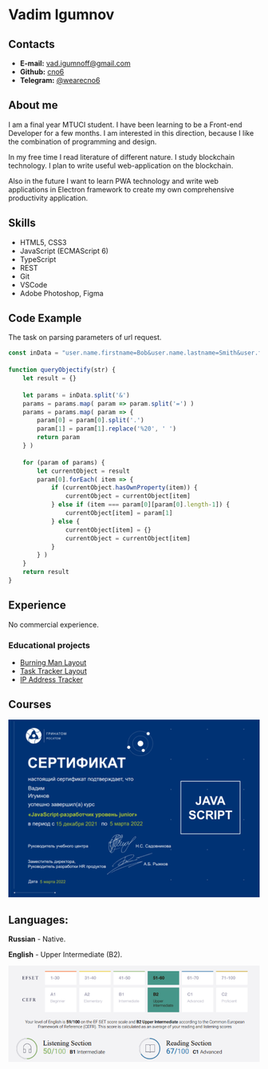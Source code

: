 # Vadim Igumnov

## Contacts

- **E-mail:** vad.igumnoff@gmail.com
- **Github:** [cno6](https://github.com/Cno6)
- **Telegram:** [\@wearecno6](https://t.me/wearecno6)

## About me

I am a final year MTUCI student. I have been learning to be a Front-end Developer for a few months. I am interested in this direction, because I like the combination of programming and design. 

In my free time I read literature of different nature. I study blockchain technology.  I plan to write useful web-application on the blockchain.

Also in the future I want to learn PWA technology and write web applications in Electron framework to create my own comprehensive productivity application.

## Skills

- HTML5, CSS3
- JavaScript (ECMAScript 6)
- TypeScript
- REST
- Git
- VSCode
- Adobe Photoshop, Figma

## Code Example

The task on parsing parameters of url request.

```js
const inData = "user.name.firstname=Bob&user.name.lastname=Smith&user.favoritecolor=Light%20Blue&experiments.theme=dark";

function queryObjectify(str) {
    let result = {}
    
    let params = inData.split('&')
    params = params.map( param => param.split('=') )
    params = params.map( param => {
        param[0] = param[0].split('.')
        param[1] = param[1].replace('%20', ' ')
        return param
    } )

    for (param of params) {
        let currentObject = result
        param[0].forEach( item => { 
            if (currentObject.hasOwnProperty(item)) {
                currentObject = currentObject[item]
            } else if (item === param[0][param[0].length-1]) {
                currentObject[item] = param[1]
            } else {
                currentObject[item] = {}
                currentObject = currentObject[item]
            }
        } )
    }
    return result
}
```

## Experience

No commercial experience.

### Educational projects

- [Burning Man Layout](https://github.com/Cno6/burningman-markup)
- [Task Tracker Layout](https://github.com/Cno6/tasktracker-layout)
- [IP Address Tracker](https://github.com/Cno6/ip-address-tracker)

## Courses

![](Certificates/Greenatom.png)

## Languages:

**Russian** - Native.

**English** - Upper Intermediate (B2).

![](Certificates/EFSet.png)